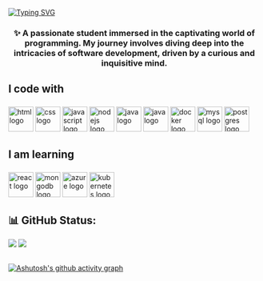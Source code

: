 
<a href="https://git.io/typing-svg"><img src="https://readme-typing-svg.demolab.com?font=Arial&size=35&duration=3000&pause=1000&color=fffcfc&background=FFA8E400&center=true&vCenter=true&repeat=false&random=false&width=1000&height=100&lines=Hi+my+name+is+Gustavo;I'm+studying+systems+analysis+and+development;I'm+always+learning+something+new;Here+I+record+everything+I+do;Be+welcome+to+my+GitHub!" alt="Typing SVG" /></a>


<h3 align="center">✨ A passionate student immersed in the captivating world of programming. My journey involves diving deep into the intricacies of software development, driven by a curious and inquisitive mind.</h3>

###

<h2 align="left">I code with</h2>

###

<div align="left">
  <img src="https://skillicons.dev/icons?i=html" height="50" alt="html logo"  />
  <img src="https://skillicons.dev/icons?i=css" height="50" alt="css logo"  />
  <img src="https://skillicons.dev/icons?i=js" height="50" alt="javascript logo"  />
  <img src="https://skillicons.dev/icons?i=nodejs" height="50" alt="nodejs logo"  />
  <img src="https://skillicons.dev/icons?i=java" height="50" alt="java logo"  />
   <img src="https://skillicons.dev/icons?i=spring" height="50" alt="java logo"  />
  <img src="https://skillicons.dev/icons?i=docker" height="50" alt="docker logo"  />
  <img src="https://skillicons.dev/icons?i=mysql" height="50" alt="mysql logo"  />
  <img src="https://skillicons.dev/icons?i=postgres" height="50" alt="postgres logo"  />
</div>

###

<h2 align="left">I am learning</h2>

###

<div align="left">
  <img src="https://skillicons.dev/icons?i=react" height="50" alt="react logo"  />
  <img src="https://skillicons.dev/icons?i=mongodb" height="50" alt="mongodb logo"  />
  <img src="https://skillicons.dev/icons?i=azure" height="50" alt="azure logo"  />
  <img src="https://skillicons.dev/icons?i=kubernetes" height="50" alt="kubernetes logo"  />
</div>


###



<h2 align="left">📊 GitHub Status:</h2>

  ![](https://github-readme-streak-stats.herokuapp.com/?user=GustavoRizerioDev&theme=tokyonight&hide_border=false)
  ![](https://github-readme-stats.vercel.app/api/top-langs/?username=GustavoRizerioDev&theme=tokyonight&hide_border=false&include_all_commits=true&count_private=false&layout=compact)


 ##
 [![Ashutosh's github activity graph](https://github-readme-activity-graph.vercel.app/graph?username=GustavoRizerioDev&theme=tokyo-night)](https://github.com/ashutosh00710/github-readme-activity-graph)

##

